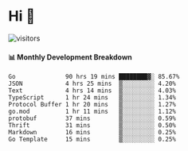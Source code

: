 # Hi 👋
 
![visitors](https://visitor-badge.glitch.me/badge?page_id=sorcererxw.sorcererx)

#### 📊 Monthly Development Breakdown

<!--START_SECTION:waka-->
```text
Go              90 hrs 19 mins ████████▓░ 85.67%
JSON            4 hrs 25 mins  ▒░░░░░░░░░ 4.20%
Text            4 hrs 14 mins  ▒░░░░░░░░░ 4.03%
TypeScript      1 hr 24 mins   ▒░░░░░░░░░ 1.34%
Protocol Buffer 1 hr 20 mins   ▒░░░░░░░░░ 1.27%
go.mod          1 hr 11 mins   ▒░░░░░░░░░ 1.12%
protobuf        37 mins        ▒░░░░░░░░░ 0.59%
Thrift          31 mins        ▒░░░░░░░░░ 0.50%
Markdown        16 mins        ▒░░░░░░░░░ 0.25%
Go Template     15 mins        ▒░░░░░░░░░ 0.25%
```
<!--END_SECTION:waka-->
